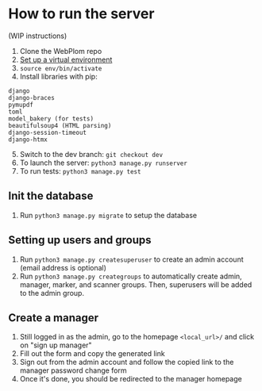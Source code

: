 # How to run the server

(WIP instructions)

1. Clone the WebPlom repo
2. [Set up a virtual environment](https://docs.python.org/3/library/venv.html) 
3. `source env/bin/activate`
4. Install libraries with pip: 
```
django
django-braces
pymupdf
toml
model_bakery (for tests)
beautifulsoup4 (HTML parsing)
django-session-timeout
django-htmx
```
5. Switch to the dev branch: `git checkout dev`
6. To launch the server: `python3 manage.py runserver`
8. To run tests: `python3 manage.py test`

## Init the database
1. Run `python3 manage.py migrate` to setup the database

## Setting up users and groups
1. Run `python3 manage.py createsuperuser` to create an admin account (email address is optional)
2. Run `python3 manage.py creategroups` to automatically create admin, manager, marker, and scanner groups. Then, superusers will be added to the admin group.

## Create a manager
1. Still logged in as the admin, go to the homepage `<local_url>/` and click on "sign up manager"
2. Fill out the form and copy the generated link
3. Sign out from the admin account and follow the copied link to the manager password change form
4. Once it's done, you should be redirected to the manager homepage

